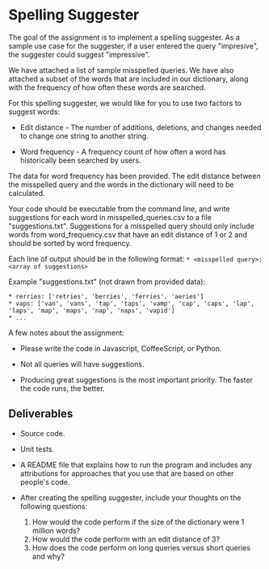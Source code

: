 # Spelling Suggester #

The goal of the assignment is to implement a spelling suggester. As a sample use
case for the suggester, if a user entered the query "impresive", the suggester
could suggest "impressive".

We have attached a list of sample misspelled queries. We have also attached a
subset of the words that are included in our dictionary, along with the
frequency of how often these words are searched.

For this spelling suggester, we would like for you to use two factors to suggest words:

* Edit distance - The number of additions, deletions, and changes needed to
  change one string to another string.

* Word frequency - A frequency count of how often a word has historically been
  searched by users.

The data for word frequency has been provided. The edit distance between the
misspelled query and the words in the dictionary will need to be calculated.

Your code should be executable from the command line, and write suggestions
for each word in misspelled_queries.csv to a file "suggestions.txt". Suggestions
for a misspelled query should only include words from word_frequency.csv that
have an edit distance of 1 or 2 and should be sorted by word frequency.

Each line of output should be in the following format: `* <misspelled query>: <array of suggestions>`

Example "suggestions.txt" (not drawn from provided data):

    * rerries: ['retries', 'berries', 'ferries', 'aeries']
    * vaps: ['van', 'vans', 'tap', 'taps', 'vamp', 'cap', 'caps', 'lap', 'laps', 'map', 'maps', 'nap', 'naps', 'vapid']
    * ...

A few notes about the assignment:

* Please write the code in Javascript, CoffeeScript, or Python.

* Not all queries will have suggestions.

* Producing great suggestions is the most important priority. The faster the
  code runs, the better.

## Deliverables

* Source code.

* Unit tests.

* A README file that explains how to run the program and includes any attributions
for approaches that you use that are based on other people's code.

* After creating the spelling suggester, include your thoughts on the following
questions:

  1. How would the code perform if the size of the dictionary were 1 million words?
  2. How would the code perform with an edit distance of 3?
  3. How does the code perform on long queries versus short queries and why?
